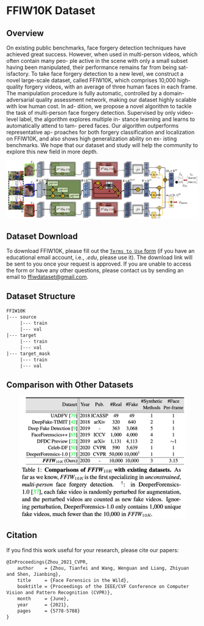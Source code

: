 # FFIW10K Dataset


## Overview
On existing public benchmarks, face forgery detection techniques have achieved great success. However, when used in multi-person videos, which often contain many peo- ple active in the scene with only a small subset having been manipulated, their performance remains far from being sat- isfactory. To take face forgery detection to a new level, we construct a novel large-scale dataset, called FFIW10K, which comprises 10,000 high-quality forgery videos, with an average of three human faces in each frame. The manipulation procedure is fully automatic, controlled by a domain-adversarial quality assessment network, making our dataset highly scalable with low human cost. In ad- dition, we propose a novel algorithm to tackle the task of multi-person face forgery detection. Supervised by only video-level label, the algorithm explores multiple in- stance learning and learns to automatically attend to tam- pered faces. Our algorithm outperforms representative ap- proaches for both forgery classification and localization on FFIW10K, and also shows high generalization ability on ex- isting benchmarks. We hope that our dataset and study will help the community to explore this new field in more depth.

![](framework.png)

## Dataset Download

To download FFIW10K, please fill out the [`Terms to Use` form](https://forms.gle/optbPBocH8UEndwW9) (if you have an educational email account, i.e., *.edu*, please use it). The download link will be sent to you once your request is approved. If you are unable to access the form or have any other questions, please contact us by sending an email to ffiwdataset@gmail.com.

## Dataset Structure
```
FFIW10K
|--- source
     |--- train
     |--- val
|--- target 
     |--- train
     |--- val
|--- target_mask
     |--- train
     |--- val
```

## Comparison with Other Datasets
<p align="center">
  <img height="320" src="dataset_comparison.png">
</p>

## Citation
If you find this work useful for your research, please cite our papers:
```
@InProceedings{Zhou_2021_CVPR,
    author    = {Zhou, Tianfei and Wang, Wenguan and Liang, Zhiyuan and Shen, Jianbing},
    title     = {Face Forensics in the Wild},
    booktitle = {Proceedings of the IEEE/CVF Conference on Computer Vision and Pattern Recognition (CVPR)},
    month     = {June},
    year      = {2021},
    pages     = {5778-5788}
}
```
